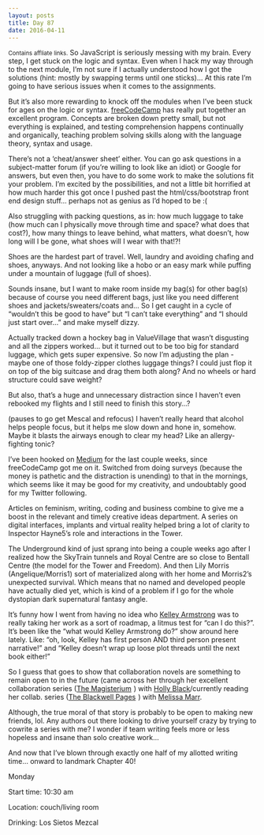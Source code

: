```yaml
---
layout: posts
title: Day 87
date: 2016-04-11
---
```


<small>Contains affliate links.</small> So JavaScript is seriously messing with my brain. Every step, I get stuck on the logic and syntax. Even when I hack my way through to the next module, I’m not sure if I actually understood how I got the solutions (hint: mostly by swapping terms until one sticks)… At this rate I’m going to have serious issues when it comes to the assignments. 

But it’s also more rewarding to knock off the modules when I’ve been stuck for ages on the logic or syntax. <a href="https://www.freecodecamp.com" target="_blank"> freeCodeCamp</a> has really put together an excellent program. Concepts are broken down pretty small, but not everything is explained, and testing comprehension happens continually and organically, teaching problem solving skills along with the language theory, syntax and usage. 

There’s not a ‘cheat/answer sheet’ either. You can go ask questions in a subject-matter forum (if you’re willing to look like an idiot) or Google for answers, but even then, you have to do some work to make the solutions fit your problem. I’m excited by the possibilities, and not a little bit horrified at how much harder this got once I pushed past the html/css/bootstrap front end design stuff… perhaps not as genius as I’d hoped to be :( 

Also struggling with packing questions, as in: how much luggage to take (how much can I physically move through time and space? what does that cost?), how many things to leave behind, what matters, what doesn’t, how long will I be gone, what shoes will I wear with that!?! 

Shoes are the hardest part of travel. Well, laundry and avoiding chafing and shoes, anyways. And not looking like a hobo or an easy mark while puffing under a mountain of luggage (full of shoes). 

Sounds insane, but I want to make room inside my bag(s) for other bag(s) because of course you need different bags, just like you need different shoes and jackets/sweaters/coats and… So I get caught in a cycle of “wouldn’t this be good to have” but “I can’t take everything” and “I should just start over…” and make myself dizzy.

Actually tracked down a hockey bag in ValueVillage that wasn’t disgusting and all the zippers worked… but it turned out to be too big for standard luggage, which gets super expensive. So now I’m adjusting the plan - maybe one of those foldy-zipper clothes luggage things? I could just flop it on top of the big suitcase and drag them both along? And no wheels or hard structure could save weight? 

But also, that’s a huge and unnecessary distraction since I haven’t even rebooked my flights and I still need to finish this story…? 

(pauses to go get Mescal and refocus) I haven’t really heard that alcohol helps people focus, but it helps me slow down and hone in, somehow. Maybe it blasts the airways enough to clear my head? Like an allergy-fighting tonic? 

I’ve been hooked on <a href="http://medium.com" target="_blank">Medium</a> for the last couple weeks, since freeCodeCamp got me on it. Switched from doing surveys (because the money is pathetic and the distraction is unending) to that in the mornings, which seems like it may be good for my creativity, and undoubtably good for my Twitter following. 

Articles on feminism, writing, coding and business combine to give me a boost in the relevant and timely creative ideas department. A series on digital interfaces, implants and virtual reality helped bring a lot of clarity to Inspector Hayne5’s role and interactions in the Tower. 

The Underground kind of just sprang into being a couple weeks ago after I realized how the SkyTrain tunnels and Royal Centre are so close to Bentall Centre (the model for the Tower and Freedom). And then Lily Morris (Angelique/Morris1) sort of materialized along with her home and Morris2’s unexpected survival. Which means that no named and developed people have actually died yet, which is kind of a problem if I go for the whole dystopian dark supernatural fantasy angle. 

It’s funny how I went from having no idea who <a target="_blank"  href="http://www.kelleyarmstrong.com/">Kelley Armstrong</a> was to really taking her work as a sort of roadmap, a litmus test for “can I do this?”. It’s been like the “what would Kelley Armstrong do?” show around here lately. Like: “oh, look, Kelley has first person AND third person present narrative!” and “Kelley doesn’t wrap up loose plot threads until the next book either!” 
 
So I guess that goes to show that collaboration novels are something to remain open to in the future (came across her through her excellent collaboration series (<a target="_blank"  href="http://www.amazon.ca/Iron-Trial-Book-One-Magisterium-ebook/dp/B00I5T2KJ2/?_encoding=UTF8&camp=15121&creative=330641&linkCode=ur2&qid=&sr=&tag=kaie06-20">The Magisterium</a><img src="http://ir-ca.amazon-adsystem.com/e/ir?t=kaie06-20&l=ur2&o=15" width="1" height="1" border="0" alt="" style="border:none !important; margin:0px !important;" />
) with <a href="http://blackholly.com" target="_blank">Holly Black</a>/currently reading her collab. series (<a  href="http://www.amazon.ca/gp/product/0316274305/ref=as_li_tf_tl?ie=UTF8&camp=15121&creative=330641&creativeASIN=0316274305&linkCode=as2&tag=kaie06-20">The Blackwell Pages</a><img src="http://ir-ca.amazon-adsystem.com/e/ir?t=kaie06-20&l=as2&o=15&a=0316274305" width="1" height="1" border="0" alt="" style="border:none !important; margin:0px !important;" />
) with <a href="http://www.melissamarrbooks.com" target="_blank">Melissa Marr</a>. 

Although, the true moral of that story is probably to be open to making new friends, lol. Any authors out there looking to drive yourself crazy by trying to cowrite a series with me? I wonder if team writing feels more or less hopeless and insane than solo creative work… 

And now that I’ve blown through exactly one half of my allotted writing time… onward to landmark Chapter 40!


Monday

Start time: 10:30 am

Location: couch/living room

Drinking: Los Sietos Mezcal
